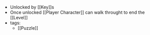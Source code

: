- Unlocked by [[Key]]s
- Once unlocked [[Player Character]] can walk throught to end the [[Level]]
- tags:
	- [[Puzzle]]